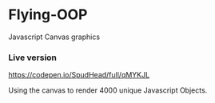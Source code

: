 # Flying-OOP
Javascript Canvas graphics


### Live version

https://codepen.io/SpudHead/full/qMYKJL

Using the canvas to render 4000 unique Javascript Objects.
